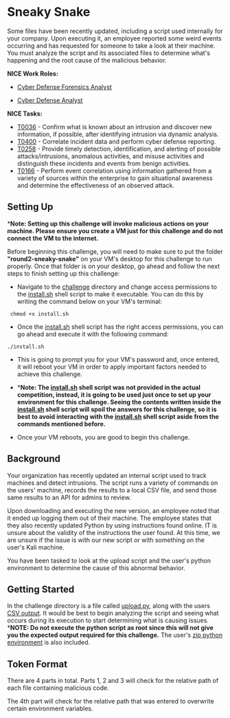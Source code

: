 
  # Sneaky Snake

Some files have been recently updated, including a script used internally for your company. Upon executing it, an employee reported some weird events occurring and has requested for someone to take a look at their machine. You must analyze the script and its associated files to determine what's happening and the root cause of the malicious behavior.

  **NICE Work Roles:**   

  - [Cyber Defense Forensics Analyst](https://niccs.cisa.gov/workforce-development/nice-framework)

  - [Cyber Defense Analyst](https://niccs.cisa.gov/workforce-development/nice-framework)


  **NICE Tasks:**

  - [T0036](https://niccs.cisa.gov/workforce-development/nice-framework) - Confirm what is known about an intrusion and discover new information, if possible, after identifying intrusion via dynamic analysis.
  - [T0400](https://niccs.cisa.gov/workforce-development/nice-framework) - Correlate incident data and perform cyber defense reporting.
  - [T0258](https://niccs.cisa.gov/workforce-development/nice-framework) - Provide timely detection, identification, and alerting of possible attacks/intrusions, anomalous activities, and misuse activities and distinguish these incidents and events from benign activities.
  - [T0166](https://niccs.cisa.gov/workforce-development/nice-framework) - Perform event correlation using information gathered from a variety of sources within the enterprise to gain situational awareness and determine the effectiveness of an observed attack.


  ## Setting Up
  
  ***Note: Setting up this challenge will invoke malicious actions on your machine. Please ensure you create a VM just for this challenge and do not connect the VM to the internet.** 
  
  Before beginning this challenge, you will need to make sure to put the folder **"round2-sneaky-snake"** on your VM's desktop for this challenge to run properly. Once that folder is on your desktop, go ahead and follow the next steps to finish setting up this challenge: 
  
  - Navigate to the [challenge](challenge) directory and change access permissions to the [install.sh](challenge/install.sh) shell script to make it executable. You can do this by writing the command below on your VM's terminal: 
  ```
   chmod +x install.sh
   ```

   - Once the [install.sh](challenge/install.sh) shell script has the right access permissions, you can go ahead and execute it with the following command:
  
   ```
   ./install.sh
   ```
   - This is going to prompt you for your VM's password and, once entered, it will reboot your VM in order to apply important factors needed to achieve this challenge. 
   
   - ***Note: The [install.sh](challenge/install.sh) shell script was not provided in the actual competition, instead, it is going to be used just once to set up your environment for this challenge. Seeing the contents written inside the [install.sh](challenge/install.sh) shell script will spoil the answers for this challenge, so it is best to avoid interacting with the [install.sh](challenge/install.sh) shell script aside from the commands mentioned before.** 

   - Once your VM reboots, you are good to begin this challenge. 

  ## Background

  Your organization has recently updated an internal script used to track machines and detect intrusions.  The script runs a variety of commands on the users' machine, records the results to a local CSV file, and send those same results to an API for admins to review.

  Upon downloading and executing the new version, an employee noted that it ended up logging them out of their machine. The employee states that they also recently updated Python by using instructions found online. IT is unsure about the validity of the instructions the user found. At this time, we are unsure if the issue is with our new script or with something on the user's Kali machine. 

  You have been tasked to look at the upload script and the user's python environment to determine the cause of this abnormal behavior. 

  ## Getting Started

  In the challenge directory is a file called [upload.py](challenge/upload.py), along with the users [CSV output](challenge/info.csv). It would be best to begin analyzing the script and seeing what occurs during its execution to start determining what is causing issues. ***NOTE: Do not execute the python script as root since this will not give you the expected output required for this challenge.** The user's [zip python environment](challenge/python3.9.zip) is also included.

  ## Token Format
 
  There are 4 parts in total. Parts 1, 2 and 3 will check for the relative path of each file containing malicious code.
  
  The 4th part will check for the relative path that was entered to overwrite certain environment variables.
